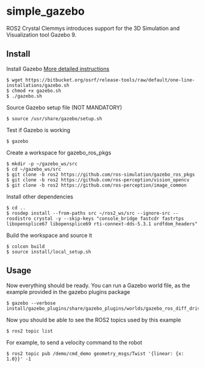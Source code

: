 # simple_gazebo

ROS2 Crystal Clemmys introduces support for the 3D Simulation and Visualization tool Gazebo 9.

## Install

Install Gazebo
[More detailed instructions](http://gazebosim.org/tutorials?cat=guided_b&tut=guided_b1)

    $ wget https://bitbucket.org/osrf/release-tools/raw/default/one-line-installations/gazebo.sh
    $ chmod +x gazebo.sh
    $ ./gazebo.sh

Source Gazebo setup file (NOT MANDATORY)

    $ source /usr/share/gazebo/setup.sh

Test if Gazebo is working

    $ gazebo


Create a workspace for gazebo_ros_pkgs

    $ mkdir -p ~/gazebo_ws/src
    $ cd ~/gazebo_ws/src
    $ git clone -b ros2 https://github.com/ros-simulation/gazebo_ros_pkgs
    $ git clone -b ros2 https://github.com/ros-perception/vision_opencv
    $ git clone -b ros2 https://github.com/ros-perception/image_common

Install other dependencies

    $ cd ..
    $ rosdep install --from-paths src ~/ros2_ws/src --ignore-src --rosdistro crystal -y --skip-keys "console_bridge fastcdr fastrtps libopensplice67 libopensplice69 rti-connext-dds-5.3.1 urdfdom_headers"

Build the workspace and source it

    $ colcon build
    $ source install/local_setup.sh


## Usage

Now everything should be ready.
You can run a Gazebo world file, as the example provided in the gazebo plugins package

    $ gazebo --verbose install/gazebo_plugins/share/gazebo_plugins/worlds/gazebo_ros_diff_drive_demo.world

Now you should be able to see the ROS2 topics used by this example

    $ ros2 topic list

For example, to send a velocity command to the robot

    $ ros2 topic pub /demo/cmd_demo geometry_msgs/Twist '{linear: {x: 1.0}}' -1